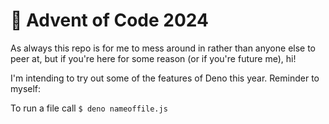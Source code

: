 # 🎄 Advent of Code 2024
As always this repo is for me to mess around in rather than anyone else to peer at, but if you're here for some reason (or if you're future me), hi!

I'm intending to try out some of the features of Deno this year.
Reminder to myself:

To run a file call `$ deno nameoffile.js`
